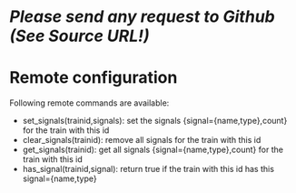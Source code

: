 # *_Please send any request to Github (See Source URL!)_*
# Remote configuration
Following remote commands are available:
- set_signals(trainid,signals): set the signals {signal={name,type},count} for the train with this id
- clear_signals(trainid): remove all signals for the train with this id
- get_signals(trainid): get all signals {signal={name,type},count} for the train with this id
- has_signal(trainid,signal): return true if the train with this id has this signal={name,type}